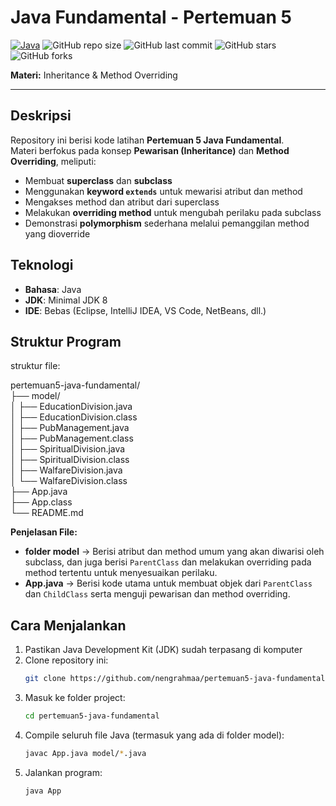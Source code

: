 # Java Fundamental - Pertemuan 5  

[![Java](https://img.shields.io/badge/Java-ED8B00?style=for-the-badge&logo=openjdk&logoColor=white)](https://www.java.com/)
![GitHub repo size](https://img.shields.io/github/repo-size/nengrahmaa/pertemuan5-java-fundamental?style=for-the-badge)
![GitHub last commit](https://img.shields.io/github/last-commit/nengrahmaa/pertemuan5-java-fundamental?style=for-the-badge)
![GitHub stars](https://img.shields.io/github/stars/nengrahmaa/pertemuan5-java-fundamental?style=for-the-badge)
![GitHub forks](https://img.shields.io/github/forks/nengrahmaa/pertemuan5-java-fundamental?style=for-the-badge)

**Materi:** Inheritance & Method Overriding  

---

## Deskripsi  
Repository ini berisi kode latihan **Pertemuan 5 Java Fundamental**.  
Materi berfokus pada konsep **Pewarisan (Inheritance)** dan **Method Overriding**, meliputi:  

- Membuat **superclass** dan **subclass**
- Menggunakan **keyword `extends`** untuk mewarisi atribut dan method
- Mengakses method dan atribut dari superclass
- Melakukan **overriding method** untuk mengubah perilaku pada subclass
- Demonstrasi **polymorphism** sederhana melalui pemanggilan method yang dioverride

## Teknologi  
- **Bahasa**: Java  
- **JDK**: Minimal JDK 8  
- **IDE**: Bebas (Eclipse, IntelliJ IDEA, VS Code, NetBeans, dll.)  

## Struktur Program  
struktur file:  

pertemuan5-java-fundamental/  
├── model/  
│   ├── EducationDivision.java  
│   ├── EducationDivision.class  
│   ├── PubManagement.java  
│   ├── PubManagement.class  
│   ├── SpiritualDivision.java  
│   ├── SpiritualDivision.class  
│   ├── WalfareDivision.java  
│   └── WalfareDivision.class  
├── App.java  
├── App.class  
└── README.md  



**Penjelasan File:**  
- **folder model** → Berisi atribut dan method umum yang akan diwarisi oleh subclass, dan juga berisi `ParentClass` dan melakukan overriding pada method tertentu untuk menyesuaikan perilaku.  
- **App.java** → Berisi kode utama untuk membuat objek dari `ParentClass` dan `ChildClass` serta menguji pewarisan dan method overriding.  

## Cara Menjalankan  
1. Pastikan Java Development Kit (JDK) sudah terpasang di komputer  
2. Clone repository ini:
   ```bash
   git clone https://github.com/nengrahmaa/pertemuan5-java-fundamental.git
3. Masuk ke folder project:
   ```bash
   cd pertemuan5-java-fundamental
   ```
4. Compile seluruh file Java (termasuk yang ada di folder model):
   ```bash
   javac App.java model/*.java 
   ```
5. Jalankan program:
   ```bash
   java App
   ```

